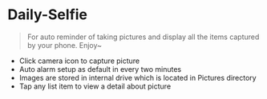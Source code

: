 # Daily-Selfie

> For auto reminder of taking pictures and display all the items captured by your phone. Enjoy~

- Click camera icon to capture picture
- Auto alarm setup as default in every two minutes
- Images are stored in internal drive which is located in Pictures directory
- Tap any list item to view a detail about picture
